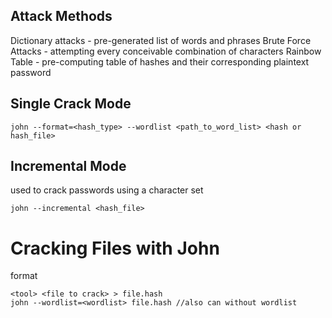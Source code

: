 ## Attack Methods
Dictionary attacks - pre-generated list of words and phrases 
Brute Force Attacks - attempting every conceivable combination of characters 
Rainbow Table - pre-computing table of hashes and their corresponding plaintext password

## Single Crack Mode
```
john --format=<hash_type> --wordlist <path_to_word_list> <hash or hash_file>
```

## Incremental Mode 
used to crack passwords using a character set 
```
john --incremental <hash_file>
```


# Cracking Files with John 
format
```
<tool> <file to crack> > file.hash
john --wordlist=<wordlist> file.hash //also can without wordlist
```

